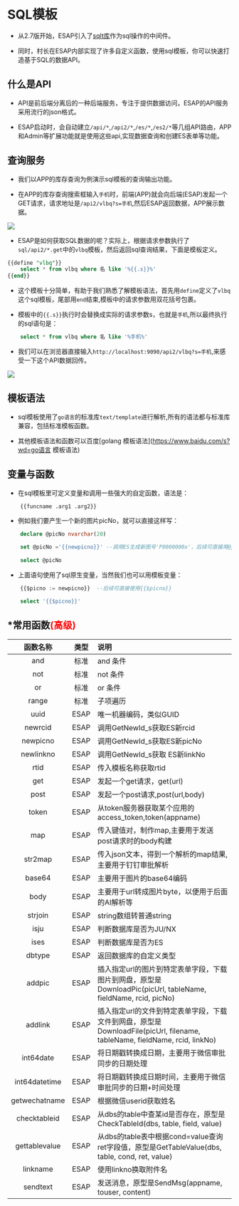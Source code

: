 # SQL模板

* 从2.7版开始，ESAP引入了[sqlt库](https://github.com/it512/sqlt)作为sql操作的中间件。

* 同时，村长在ESAP内部实现了许多自定义函数，使用sql模板，你可以快速打造基于SQL的数据API。

## 什么是API

* API是前后端分离后的一种后端服务，专注于提供数据访问，ESAP的API服务采用流行的json格式。

* ESAP启动时，会自动建立`/api/*`,`/api2/*`,`/es/*`,`/es2/*`等几组API路由，APP和Admin等扩展功能就是使用这些api,实现数据查询和创建ES表单等功能。

## 查询服务

* 我们以APP的库存查询为例演示sql模板的查询输出功能。

* 在APP的库存查询搜索框输入`手机`时，前端(APP)就会向后端(ESAP)发起一个GET请求，请求地址是`/api2/vlbq?s=手机`,然后ESAP返回数据，APP展示数据。

![](./img/sqlt1.png)

* ESAP是如何获取SQL数据的呢？实际上，根据请求参数执行了`sql/api2/*.get`中的`vlbq`模板，然后返回sql查询结果，下面是模板定义。
```sql
{{define "vlbq"}}	
	select * from vlbq where 名 like '%{{.s}}%'	
{{end}}
```
* 这个模板十分简单，有助于我们熟悉了解模板语法，首先用`define`定义了`vlbq`这个sql模板，尾部用`end`结束,模板中的请求参数用双花括号包裹。

* 模板中的`{{.s}}`执行时会替换成实际的请求参数s，也就是`手机`,所以最终执行的sql语句是：
```sql
	select * from vlbq where 名 like '%手机%'
```
* 我们可以在浏览器直接输入`http://localhost:9090/api2/vlbq?s=手机`,来感受一下这个API数据回传。

![](./img/sqlt2.png)

## 模板语法

* sql模板使用了`go语言`的标准库`text/template`进行解析,所有的语法都与标准库兼容，包括标准模板函数。

* 其他模板语法和函数可以百度[golang 模板语法](https://www.baidu.com/s?wd=go语言 模板语法)

## 变量与函数

* 在sql模板里可定义变量和调用一些强大的自定函数，语法是：
```
	{{funcname .arg1 .arg2}}
```

* 例如我们要产生一个新的图片picNo，就可以直接这样写：
```sql
	declare @picNo nvarchar(20)
	
	set @picNo ='{{newpicno}}' --调用ES生成新图号'P0000000x'，后续可直接用@picNo
	
	select @picNo
```
* 上面语句使用了sql原生变量，当然我们也可以用模板变量：
```sql
	{{$picno := newpicno}} 	--后续可直接使用{{$picno}}

	select '{{$picno}}'
```

## *常用函数<span style="color:red">(高级)</span>

|函数名称|类型|说明|
|:----:|:--:|:--|
|and|标准|and 条件|
|not|标准|not 条件|
|or|标准|or 条件|
|range|标准|子项遍历|
|uuid|ESAP|唯一机器编码，类似GUID|
|newrcid|ESAP|调用GetNewId_s获取ES新rcid|
|newpicno|ESAP|调用GetNewId_s获取ES新picNo|
|newlinkno|ESAP|调用GetNewId_s获取  ES新linkNo|
|rtid|ESAP|传入模板名称获取rtid|
|get|ESAP|发起一个get请求，get(url)|
|post|ESAP|发起一个post请求,post(url,body)|
|token|ESAP|从token服务器获取某个应用的access_token,token(appname)|
|map|ESAP|传入键值对，制作map,主要用于发送post请求时的body构建|
|str2map|ESAP|传入json文本，得到一个解析的map结果,主要用于钉钉审批解析|
|base64|ESAP|主要用于图片的base64编码|
|body|ESAP|主要用于url转成图片byte，以便用于后面的AI解析等|
|strjoin|ESAP|string数组转普通string|
|isju|ESAP|判断数据库是否为JU/NX|
|ises|ESAP|判断数据库是否为ES|
|dbtype|ESAP|返回数据库的自定义类型|
|addpic|ESAP|插入指定url的图片到特定表单字段，下载图片到网盘，原型是 DownloadPic(picUrl, tableName, fieldName, rcid, picNo)|
|addlink|ESAP|插入指定url的文件到特定表单字段，下载文件到网盘，原型是 DownloadFile(picUrl, filename, tableName, fieldName, rcid, linkNo)|
|int64date|ESAP|将日期戳转换成日期，主要用于微信审批同步的日期处理|
|int64datetime|ESAP|将日期戳转换成日期时间，主要用于微信审批同步的日期+时间处理|
|getwechatname|ESAP|根据微信userid获取姓名|
|checktableid|ESAP|从dbs的table中查某id是否存在，原型是CheckTableId(dbs, table, field, value)|
|gettablevalue|ESAP|从dbs的table表中根据cond=value查询ret字段值，原型是GetTableValue(dbs, table, cond, ret, value)|
|linkname|ESAP|使用linkno换取附件名|
|sendtext|ESAP|发送消息，原型是SendMsg(appname, touser, content)|

